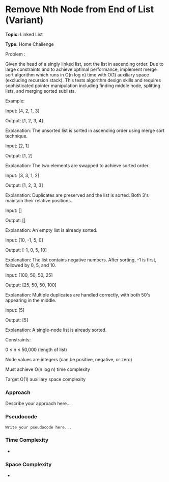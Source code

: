 # Remove Nth Node from End of List (Variant)
**Topic:** Linked List

**Type:** Home Challenge

Problem :

 Given the head of a singly linked list, sort the list in ascending order. Due to large constraints and to achieve optimal performance, implement merge sort algorithm which runs in O(n log n) time with O(1) auxiliary space (excluding recursion stack). This tests algorithm design skills and requires sophisticated pointer manipulation including finding middle node, splitting lists, and merging sorted sublists. 

Example: 

 Input: [4, 2, 1, 3] 

 Output: [1, 2, 3, 4] 

 Explanation: The unsorted list is sorted in ascending order using merge sort technique. 

Input: [2, 1] 

 Output: [1, 2] 

 Explanation: The two elements are swapped to achieve sorted order. 

Input: [3, 3, 1, 2] 

 Output: [1, 2, 3, 3] 

 Explanation: Duplicates are preserved and the list is sorted. Both 3's maintain their relative positions. 

 

Input: [] 

 Output: [] 

 Explanation: An empty list is already sorted. 

Input: [10, -1, 5, 0] 

 Output: [-1, 0, 5, 10] 

 Explanation: The list contains negative numbers. After sorting, -1 is first, followed by 0, 5, and 10. 

Input: [100, 50, 50, 25] 

 Output: [25, 50, 50, 100] 

 Explanation: Multiple duplicates are handled correctly, with both 50's appearing in the middle. 

Input: [5] 

 Output: [5] 

 Explanation: A single-node list is already sorted. 

Constraints: 

0 ≤ n ≤ 50,000 (length of list) 

Node values are integers (can be positive, negative, or zero) 

Must achieve O(n log n) time complexity 

Target O(1) auxiliary space complexity 

### Approach
Describe your approach here...

### Pseudocode
```
Write your pseudocode here...
```

### Time Complexity
- 

### Space Complexity
- 
